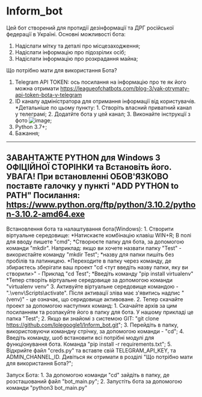 # Inform_bot

Цей бот створений для протидії дезінформації та ДРГ російської федерації в Україні.
Основні можливості бота:
  1. Надіслати мітку та деталі про місцезаходження;
  2. Надіслати інформацію про підозрілих осіб;
  3. Надіслати інформацію про розкрадання майна;

Що потрібно мати для використання Бота?
  1. Telegram API TOKEN: ось посилання на інформацію про те як його можна отримати https://leagueofchatbots.com/blog-3/yak-otrymaty-api-token-bota-v-telegram
  2. ID каналу адміністратора для отримання інформації від користувачів.
        *Детальніше по цьому пункту:
          1. Створіть власний приватний канал у телеграмі;
          2. Додатйте бота у цей канал;
          3. Виконайте інструкції з фото ![image](https://user-images.githubusercontent.com/91202498/156794424-3604cb3a-f54e-404b-ac7c-39888585dc00.png);
  3. Python 3.7+;
  4. Бажання;

--------------------------------------------------------------------------------------------------------------------------------------------------------------
ЗАВАНТАЖТЕ PYTHON для Windows З ОФІЦІЙНОЇ СТОРІНКИ та Встановіть його. 
УВАГА! При встановленні ОБОВ'ЯЗКОВО поставте галочку у пункті "ADD PYTHON to PATH"
Посилання: https://www.python.org/ftp/python/3.10.2/python-3.10.2-amd64.exe
--------------------------------------------------------------------------------------------------------------------------------------------------------------


Встановлення бота та налаштування бота(Windows):
    1. Створити віртуальне середовище:
          *Натискаєте комбінацію клавіш WIN+R; В полі для вводу пишете "cmd";
          *Створюєте папку для бота, за допомогою команди "mkdir". Наприклад: якщо ви хочете назвати папку "Test" - використайте команду "mkdir Test";
              *назву для папки пишіть без пробілів та латиницею.
          *Переходите в папку через команду, де збираєтесь зберігати ваш проект "cd <тут введіть назву папки, яку ви створили>" - Приклад "cd Test";
          *Введіть команду "pip install virtualenv"
          *Тепер створіть віртуальне середовище за допомогою команди "virtualenv venv"
    3. Активуйте віртуальне середовище командою - ".\venv\Scripts\activate". Після активації зліва має з'явитись надпис "(venv)" - це означає, що серидовище активоване. 
    2. Тепер скачайте проект за допомогою наступних команд:
          1. Скачайте архів за цим посиланням та розпакуйте його в папку для бота. У нашому прикладі це папка "Test";
          2. Якщо ви знайомі з системою GIT: "git clone https://github.com/lolegoogle1/Inform_bot.git";
    3. Перейдіть в папку, використовуючи командну стрічку, за допомогою команди - "cd";
    4. Введіть команду, шоб встановити всі потрібні модулі для функціонування бота. Команда "pip install -r requirements.txt";
    5. Відкрийте файл "creds.py" та вставте свій TELEGRAM_API_KEY, та ADMIN_CHANNEL_ID. Дивіться як отримати в розділі "Що потрібно мати для використання Бота?";
    
Запуск Бота:
    1. За допомогою команди "cd" зайдіть в папку, де розсташований файл "bot_main.py";
    2. Запустіть бота за допомогою команди "python3 bot_main.py"
    
    




